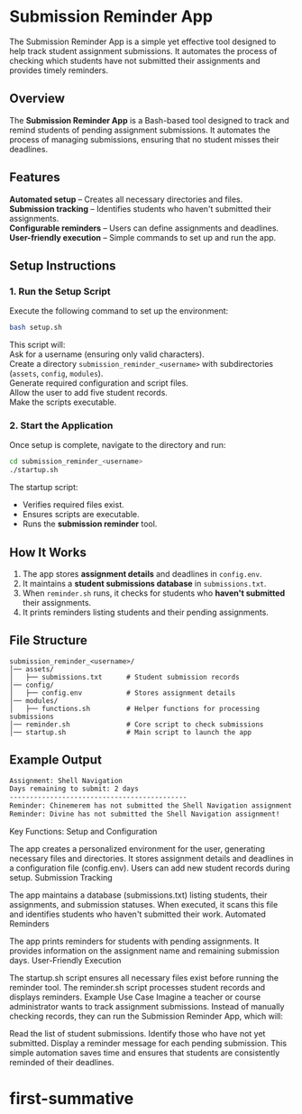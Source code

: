 # Submission Reminder App 
The Submission Reminder App is a simple yet effective tool designed to help track student assignment submissions. It automates the process of checking which students have not submitted their assignments and provides timely reminders. 

## Overview  
The **Submission Reminder App** is a Bash-based tool designed to track and remind students of pending assignment submissions. It automates the process of managing submissions, ensuring that no student misses their deadlines.  

## Features  
 **Automated setup** – Creates all necessary directories and files.  
 **Submission tracking** – Identifies students who haven't submitted their assignments.  
 **Configurable reminders** – Users can define assignments and deadlines.  
 **User-friendly execution** – Simple commands to set up and run the app.  

## Setup Instructions  

### 1. Run the Setup Script  
Execute the following command to set up the environment:  
```bash
bash setup.sh
```
This script will:  
 Ask for a username (ensuring only valid characters).  
 Create a directory `submission_reminder_<username>` with subdirectories (`assets`, `config`, `modules`).  
 Generate required configuration and script files.  
 Allow the user to add five student records.  
 Make the scripts executable.  

### 2. Start the Application  
Once setup is complete, navigate to the directory and run:  
```bash
cd submission_reminder_<username>  
./startup.sh
```
The startup script:  
- Verifies required files exist.  
- Ensures scripts are executable.  
- Runs the **submission reminder** tool.  

## How It Works  

1. The app stores **assignment details** and deadlines in `config.env`.  
2. It maintains a **student submissions database** in `submissions.txt`.  
3. When `reminder.sh` runs, it checks for students who **haven't submitted** their assignments.  
4. It prints reminders listing students and their pending assignments.  

## File Structure  

```
submission_reminder_<username>/
│── assets/
│   ├── submissions.txt      # Student submission records
│── config/
│   ├── config.env           # Stores assignment details
│── modules/
│   ├── functions.sh         # Helper functions for processing submissions
│── reminder.sh              # Core script to check submissions
│── startup.sh               # Main script to launch the app
```

## Example Output  

```bash
Assignment: Shell Navigation  
Days remaining to submit: 2 days  
--------------------------------------------  
Reminder: Chinemerem has not submitted the Shell Navigation assignment!  
Reminder: Divine has not submitted the Shell Navigation assignment!  
```

Key Functions:
Setup and Configuration

The app creates a personalized environment for the user, generating necessary files and directories.
It stores assignment details and deadlines in a configuration file (config.env).
Users can add new student records during setup.
Submission Tracking

The app maintains a database (submissions.txt) listing students, their assignments, and submission statuses.
When executed, it scans this file and identifies students who haven't submitted their work.
Automated Reminders

The app prints reminders for students with pending assignments.
It provides information on the assignment name and remaining submission days.
User-Friendly Execution

The startup.sh script ensures all necessary files exist before running the reminder tool.
The reminder.sh script processes student records and displays reminders.
Example Use Case
Imagine a teacher or course administrator wants to track assignment submissions. Instead of manually checking records, they can run the Submission Reminder App, which will:

Read the list of student submissions.
Identify those who have not yet submitted.
Display a reminder message for each pending submission.
This simple automation saves time and ensures that students are consistently reminded of their deadlines.
# first-summative
